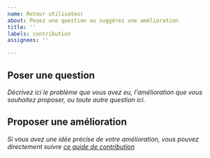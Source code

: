 ```yaml
---
name: Retour utilisateur
about: Posez une question ou suggérez une amélioration
title: ''
labels: contribution
assignees: ''

---
```


## Poser une question 

*Décrivez ici le problème que vous avez eu, l'amélioration que vous souhaitez proposer, ou toute autre question ici.*

## Proposer une amélioration 
*Si vous avez une idée précise de votre amélioration, vous pouvez directement suivre [ce guide de contribution](https://github.com/datagir/nosgestesclimat/blob/master/CONTRIBUTING.md)*
